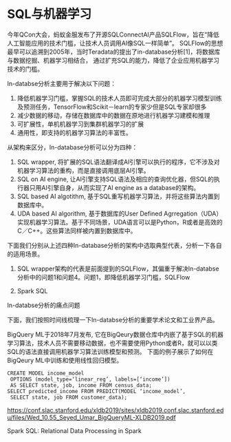 # SQL与机器学习

今年QCon大会，蚂蚁金服发布了开源SQLConnectAI产品SQLFlow，旨在“降低人工智能应用的技术门槛，让技术人员调用AI像SQL一样简单”。
SQLFlow的思想最早可以追溯到2005年，当时Teradata的提出了in-database分析[1]，将数据库与数据挖掘、机器学习相结合，
通过扩充SQL的能力，降低了企业应用机器学习技术的门槛。

In-databse分析主要用于解决以下问题：
1. 降低机器学习门槛，掌握SQL的技术人员即可完成大部分的机器学习模型训练及预测任务，TensorFlow和Scikit－learn的专家少但是SQL专家却很多
2. 减少数据的移动，存储在数据库中的数据在原地进行机器学习建模和推理
3. 可扩展性，单机机器学习到集群机器学习的扩展
4. 通用性，即支持的机器学习算法的丰富性。

从架构来区分，In-database分析可以分为四种：
1. SQL wrapper, 将扩展的SQL语法翻译成AI引擎可以执行的程序，它不涉及对机器学习算法的重构，而是直接调用底层AI引擎。
2. SQL on AI engine, 让AI引擎支持SQL语法及相应的查询优化器，但SQL的执行器只用AI引擎自身，从而实现了AI engine as a database的架构。
3. SQL based AI algotithm, 基于SQL重写机器学习算法，并将这些算法内置到数据库中。
4. UDA based AI algorithm, 基于数据库的User Defined Agrregation（UDA）实现机器学习算法。基于不同场景，UDA语言可以是Python，R或者是高效的C／C++。这些算法同样被内置到数据库中。

下面我们分别从上述四种In-database分析的架构中选取典型代表，分析一下各自的适用场景。

1. SQL wrapper架构的代表是前面提到的SQLFlow，其偏重于解决In-databse分析中的问题1和问题4。问题1，即降低机器学习门槛，SQLFlow

2. Spark SQL


In-databse分析的痛点问题

下面，我们按照时间线梳理一下In-databse分析的重要学术论文和工业界产品。



BigQuery ML于2018年7月发布, 它在BigQeury数据仓库中内嵌了基于SQL的机器学习算法，技术人员不需要移动数据，也不需要使用Python或者R，就可以以类SQL的语法直接调用机器学习算法训练模型和预测。
下面的例子展示了如何在BigQeury ML中训练和使用线性回归模型。

```
CREATE MODEL income_model
 OPTIONS (model_type=‘linear_reg’, labels=[‘income’])
 AS SELECT state, job, income FROM census_data;
SELECT predicted_income FROM PREDICT(MODEL ‘income_model’,
 SELECT state, job FROM customer_data);
```




https://conf.slac.stanford.edu/xldb2019/sites/xldb2019.conf.slac.stanford.edu/files/Wed_10.55_Seyed_Umar_BigQueryML-XLDB2019.pdf

Spark SQL: Relational Data Processing in Spark
